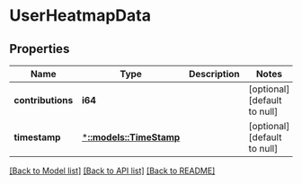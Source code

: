 # UserHeatmapData

## Properties
Name | Type | Description | Notes
------------ | ------------- | ------------- | -------------
**contributions** | **i64** |  | [optional] [default to null]
**timestamp** | [***::models::TimeStamp**](TimeStamp.md) |  | [optional] [default to null]

[[Back to Model list]](../README.md#documentation-for-models) [[Back to API list]](../README.md#documentation-for-api-endpoints) [[Back to README]](../README.md)



